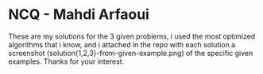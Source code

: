 # NCQ - Mahdi Arfaoui

These are my solutions for the 3 given problems, i used the most optimized algorithms that i know, and i attached in the repo with each solution a screenshot (solution{1,2,3}-from-given-example.png) of the specific given examples. 
Thanks for your interest.
